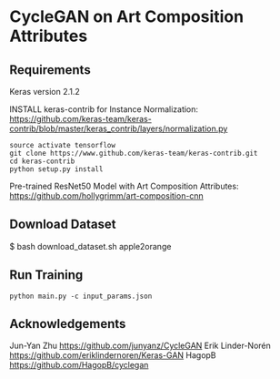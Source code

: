 # CycleGAN on Art Composition Attributes

## Requirements
Keras version 2.1.2

INSTALL keras-contrib for Instance Normalization:
https://github.com/keras-team/keras-contrib/blob/master/keras_contrib/layers/normalization.py

```
source activate tensorflow
git clone https://www.github.com/keras-team/keras-contrib.git
cd keras-contrib
python setup.py install
```

Pre-trained ResNet50 Model with Art Composition Attributes: https://github.com/hollygrimm/art-composition-cnn

## Download Dataset
$ bash download_dataset.sh apple2orange

## Run Training
```
python main.py -c input_params.json
```


## Acknowledgements

Jun-Yan Zhu https://github.com/junyanz/CycleGAN
Erik Linder-Norén https://github.com/eriklindernoren/Keras-GAN
HagopB https://github.com/HagopB/cyclegan



